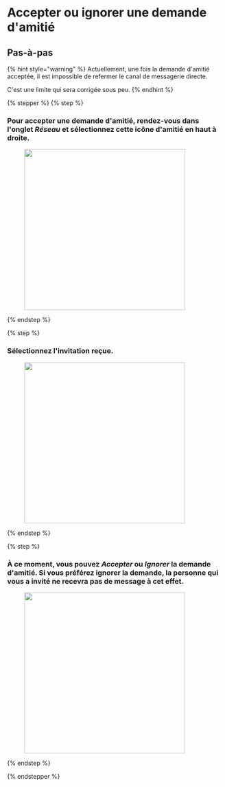 # Accepter ou ignorer une demande d'amitié

## Pas-à-pas

{% hint style="warning" %}
Actuellement, une fois la demande d'amitié acceptée, il est impossible de refermer le canal de messagerie directe.

C'est une limite qui sera corrigée sous peu.
{% endhint %}

{% stepper %}
{% step %}
### Pour accepter une demande d'amitié, rendez-vous dans l'onglet *Réseau* et sélectionnez cette icône d'amitié en haut à droite.

<div align="left"><figure><img src="../../.gitbook/assets/Accepter ou ignorer une demande damitié - Step 2.jpeg" alt="" width="375"><figcaption></figcaption></figure></div>
{% endstep %}

{% step %}
### Sélectionnez l'invitation reçue.

<div align="left"><figure><img src="../../.gitbook/assets/Accepter ou ignorer une demande damitié - Step 3.jpeg" alt="" width="375"><figcaption></figcaption></figure></div>
{% endstep %}

{% step %}
### À ce moment, vous pouvez *Accepter* ou *Ignorer* la demande d'amitié. Si vous préférez ignorer la demande, la personne qui vous a invité ne recevra pas de message à cet effet.

<div align="left"><figure><img src="../../.gitbook/assets/Accepter ou ignorer une demande damitié - Step 4.jpeg" alt="" width="375"><figcaption></figcaption></figure></div>
{% endstep %}

{% endstepper %}